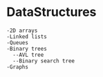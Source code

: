 # DataStructures
    -2D arrays
    -Linked lists
    -Queues
    -Binary trees
      --AVL tree
      --Binary search tree
    -Graphs
